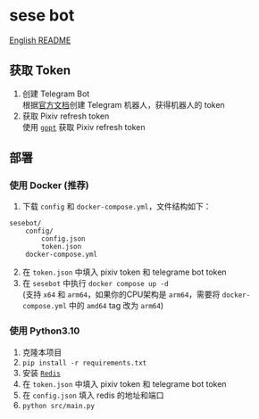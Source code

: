 # sese bot
[English README](./README_EN.md)


## 获取 Token
1. 创建 Telegram Bot  
根据[官方文档](https://core.telegram.org/bots#3-how-do-i-create-a-bot)创建 Telegram 机器人，获得机器人的 token
2. 获取 Pixiv refresh token  
使用 [`gppt`](https://github.com/eggplants/get-pixivpy-token) 获取 Pixiv refresh token


## 部署 
### 使用 Docker (推荐)  
1. 下载 `config` 和 `docker-compose.yml`，文件结构如下：
```
sesebot/
    config/
        config.json
        token.json
    docker-compose.yml
```
2. 在 `token.json` 中填入 pixiv token 和 telegrame bot token
3. 在 `sesebot` 中执行 `docker compose up -d`  
   (支持 `x64` 和 `arm64`，如果你的CPU架构是 `arm64`，需要将 `docker-compose.yml` 中的 `amd64` tag 改为 `arm64`)

### 使用 Python3.10
1. 克隆本项目
2. `pip install -r requirements.txt`  
3. 安装 [`Redis`](https://github.com/redis/redis)
1. 在 `token.json` 中填入 pixiv token 和 telegrame bot token
2. 在 `config.json` 填入 redis 的地址和端口
3. `python src/main.py`